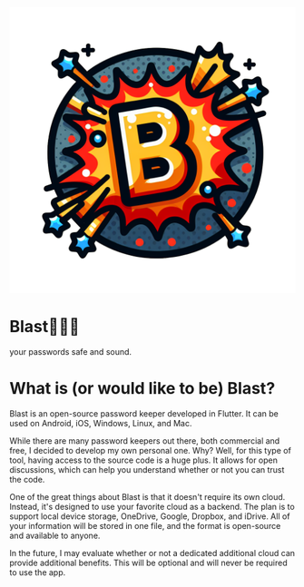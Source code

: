 ![blast!](images/icon-v01.png)
# Blast👮👮‍♀️
your passwords safe and sound.

# What is (or would like to be) Blast?
Blast is an open-source password keeper developed in Flutter. It can be used on Android, iOS, Windows, Linux, and Mac.

While there are many password keepers out there, both commercial and free, I decided to develop my own personal one. Why? Well, for this type of tool, having access to the source code is a huge plus. It allows for open discussions, which can help you understand whether or not you can trust the code.

One of the great things about Blast is that it doesn't require its own cloud. Instead, it's designed to use your favorite cloud as a backend. The plan is to support local device storage, OneDrive, Google, Dropbox, and iDrive. All of your information will be stored in one file, and the format is open-source and available to anyone.

In the future, I may evaluate whether or not a dedicated additional cloud can provide additional benefits. This will be optional and will never be required to use the app.


